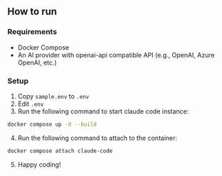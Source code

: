 ## How to run
### Requirements
- Docker Compose
- An AI provider with openai-api compatible API (e.g., OpenAI, Azure OpenAI, etc.)
### Setup
1. Copy `sample.env` to `.env`
2. Edit `.env`
3. Run the following command to start claude code instance:
```sh
docker compose up -d --build
```
4. Run the following command to attach to the container:
```sh
docker compose attach claude-code
```
5. Happy coding!